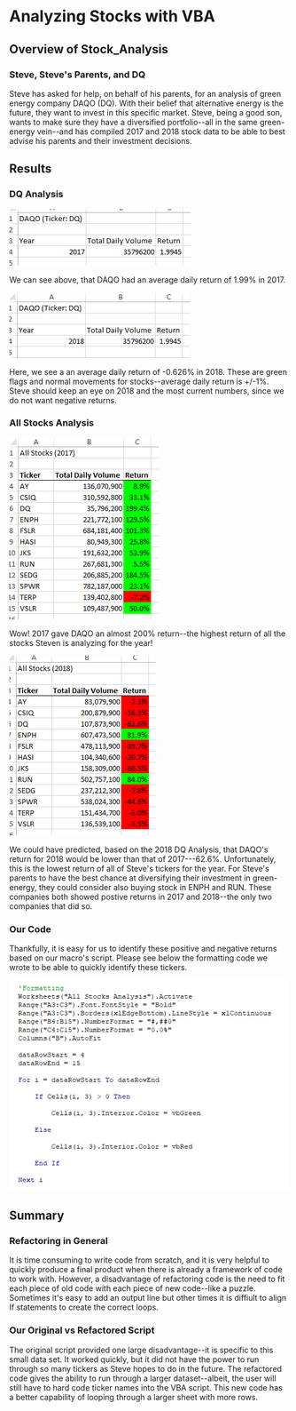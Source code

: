 # Analyzing Stocks with VBA
## Overview of Stock_Analysis
### Steve, Steve's Parents, and DQ
Steve has asked for help, on behalf of his parents, for an analysis of green energy company DAQO (DQ). With their belief that alternative energy is the future, they want to invest in this specific market. Steve, being a good son, wants to make sure they have a diversified portfolio--all in the same green-energy vein--and has compiled 2017 and 2018 stock data to be able to best advise his parents and their investment decisions.
## Results
### DQ Analysis
![DQ_Analysis_2017](DQ_Analysis_2017.PNG) 

We can see above, that DAQO had an average daily return of 1.99% in 2017.

![DQ_Analysis_2018](DQ_Analysis_2018.PNG)

Here, we see a an average daily return of -0.626% in 2018.
These are green flags and normal movements for stocks--average daily return is +/-1%. Steve should keep an eye on 2018 and the most current numbers, since we do not want negative returns.
### All Stocks Analysis
![All_Stocks_2017](All_Stocks_2017.PNG)

Wow! 2017 gave DAQO an almost 200% return--the highest return of all the stocks Steven is analyzing for the year! 

![All_Stocks_2018](All_Stocks_2018.PNG)

We could have predicted, based on the 2018 DQ Analysis, that DAQO's return for 2018 would be lower than that of 2017---62.6%. Unfortunately, this is the lowest return of all of Steve's tickers for the year. For Steve's parents to have the best chance at diversifying their investment in green-energy, they could consider also buying stock in ENPH and RUN. These companies both showed postive returns in 2017 and 2018--the only two companies that did so.
### Our Code
Thankfully, it is easy for us to identify these positive and negative returns based on our macro's script. Please see below the formatting code we wrote to be able to quickly identify these tickers.

![Formatting_Code](Formatting_Code.PNG)
## Summary
### Refactoring in General
It is time consuming to write code from scratch, and it is very helpful to quickly produce a final product when there is already a framework of code to work with. However, a disadvantage of refactoring code is the need to fit each piece of old code with each piece of new code--like a puzzle. Sometimes it's easy to add an output line but other times it is diffiult to align If statements to create the correct loops. 
### Our Original vs Refactored Script
The original script provided one large disadvantage--it is specific to this small data set. It worked quickly, but it did not have the power to run through so many tickers as Steve hopes to do in the future. The refactored code gives the ability to run through a larger dataset--albeit, the user will still have to hard code ticker names into the VBA script. This new code has a better capability of looping through a larger sheet with more rows.
